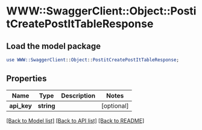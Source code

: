 # WWW::SwaggerClient::Object::PostitCreatePostItTableResponse

## Load the model package
```perl
use WWW::SwaggerClient::Object::PostitCreatePostItTableResponse;
```

## Properties
Name | Type | Description | Notes
------------ | ------------- | ------------- | -------------
**api_key** | **string** |  | [optional] 

[[Back to Model list]](../README.md#documentation-for-models) [[Back to API list]](../README.md#documentation-for-api-endpoints) [[Back to README]](../README.md)


